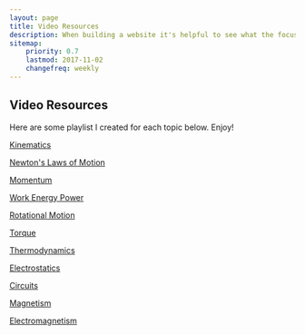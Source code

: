 ```yaml
---
layout: page
title: Video Resources
description: When building a website it's helpful to see what the focus of your site is. This page is an example of how to show a website's focus.
sitemap:
    priority: 0.7
    lastmod: 2017-11-02
    changefreq: weekly
---
```

## Video Resources
<p>Here are some playlist I created for each topic below. Enjoy!</p>
<div class="box">
  <p><a href="https://www.youtube.com/watch?v=mXbKlYSEvF8&list=PLnC-B2nn5puE-aBnccNMG6ANf0kIwYve6">Kinematics</a></p>    
</div>

<div class="box">
    <p><a href="https://www.youtube.com/watch?v=kKKM8Y-u7ds&list=PLnC-B2nn5puFLouj_0b8_YfvPs1-eNKj0">Newton's Laws of Motion</a> </p>
        
</div>

<div class="box">
    <p><a href="https://www.youtube.com/watch?v=V54MeDvJNXo&list=PLnC-B2nn5puExdI0jNOKNVXnzmkIHab3G">Momentum</a> </p>
        
</div>

<div class="box">
    <p><a href="https://www.youtube.com/watch?v=w4QFJb9a8vo&list=PLnC-B2nn5puEQ-CfqQBokgEAlMr-nxTaL">Work Energy Power</a> </p>
        
</div>

<div class="box">
    <p><a href="https://www.youtube.com/watch?v=SZj6DuB0vvo&list=PLnC-B2nn5puEmAIrOgR9vT78dM2ePdL5f">Rotational Motion</a> </p>
        
</div>

<div class="box">
    <p><a href="https://www.youtube.com/watch?v=5Zrphnd_0VI&list=PLnC-B2nn5puGS_WI6nBzcIU8SGfCbsqVz">Torque</a> </p>
        
</div>

<div class="box">
    <p><a href="https://www.youtube.com/watch?v=4i1MUWJoI0U&list=PLnC-B2nn5puHyTyUVOe5U2SSQc55PNObr">Thermodynamics</a> </p>
        
</div>

<div class="box">
    <p><a href="https://www.youtube.com/watch?v=TFlVWf8JX4A&list=PLnC-B2nn5puEfqQYmZdKm4W0evYzefAuC">Electrostatics</a> </p>
        
</div>

<div class="box">
    <p><a href="https://www.youtube.com/watch?v=Z2QDXjG2ynU&list=PLnC-B2nn5puEDR6GqfC4G52LLPFnDzPSt">Circuits</a> </p>
        
</div>

<div class="box">
    <p><a href="https://www.youtube.com/watch?v=dFT7-_s0jh0&list=PLnC-B2nn5puEq8vLO96oHm5IQhXjJC4QE">Magnetism</a> </p>
        
</div>

<div class="box">
    <p><a href="https://www.youtube.com/watch?v=jeTmIa00_rc&list=PLnC-B2nn5puF0Th_MkNkOONnIgdiqmmGy">Electromagnetism</a> </p>
        
</div>
